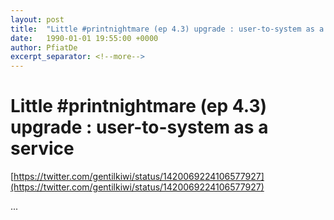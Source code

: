 ```yaml
---
layout: post
title:  "Little #printnightmare (ep 4.3) upgrade : user-to-system as a service"
date:   1990-01-01 19:55:00 +0000
author: PfiatDe
excerpt_separator: <!--more-->
---
```


# Little #printnightmare (ep 4.3) upgrade : user-to-system as a service
[https://twitter.com/gentilkiwi/status/1420069224106577927](https://twitter.com/gentilkiwi/status/1420069224106577927)

...
<!--more-->
